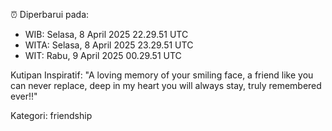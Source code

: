 ⏰ Diperbarui pada:
- WIB: Selasa, 8 April 2025 22.29.51 UTC
- WITA: Selasa, 8 April 2025 23.29.51 UTC
- WIT: Rabu, 9 April 2025 00.29.51 UTC

Kutipan Inspiratif:
"A loving memory of your smiling face, a friend like you can never replace, deep in my heart you will always stay, truly remembered ever!!"


Kategori: friendship

